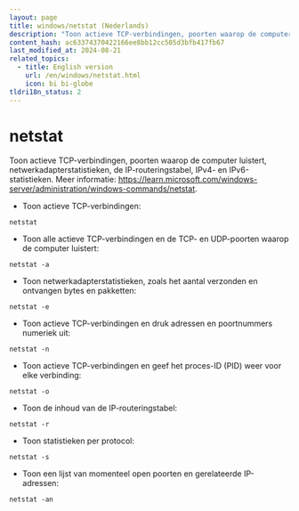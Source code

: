 ```yaml
---
layout: page
title: windows/netstat (Nederlands)
description: "Toon actieve TCP-verbindingen, poorten waarop de computer luistert, netwerkadapterstatistieken, de IP-routeringstabel, IPv4- en IPv6-statistieken."
content_hash: ac63374370422166ee8bb12cc505d3bfb417fb67
last_modified_at: 2024-08-21
related_topics:
  - title: English version
    url: /en/windows/netstat.html
    icon: bi bi-globe
tldri18n_status: 2
---
```

# netstat

Toon actieve TCP-verbindingen, poorten waarop de computer luistert, netwerkadapterstatistieken, de IP-routeringstabel, IPv4- en IPv6-statistieken.
Meer informatie: <https://learn.microsoft.com/windows-server/administration/windows-commands/netstat>.

- Toon actieve TCP-verbindingen:

`netstat`

- Toon alle actieve TCP-verbindingen en de TCP- en UDP-poorten waarop de computer luistert:

`netstat -a`

- Toon netwerkadapterstatistieken, zoals het aantal verzonden en ontvangen bytes en pakketten:

`netstat -e`

- Toon actieve TCP-verbindingen en druk adressen en poortnummers numeriek uit:

`netstat -n`

- Toon actieve TCP-verbindingen en geef het proces-ID (PID) weer voor elke verbinding:

`netstat -o`

- Toon de inhoud van de IP-routeringstabel:

`netstat -r`

- Toon statistieken per protocol:

`netstat -s`

- Toon een lijst van momenteel open poorten en gerelateerde IP-adressen:

`netstat -an`
